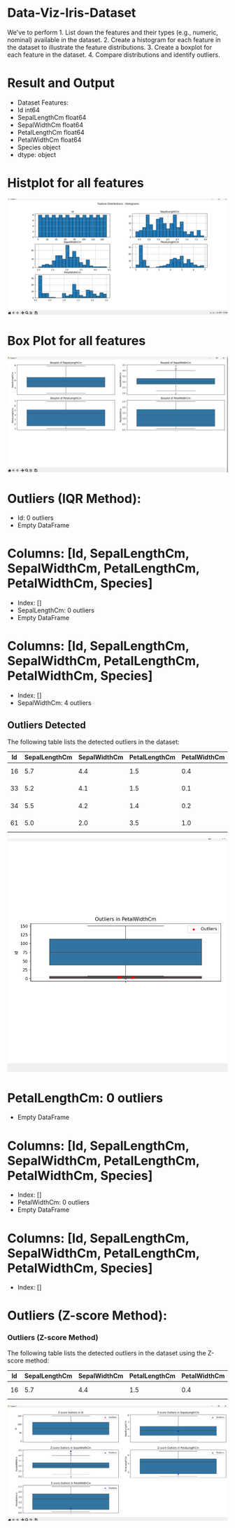 # Data-Viz-Iris-Dataset
We've to perform 1. List down the features and their types (e.g., numeric, nominal) available in the dataset. 2. Create a histogram for each feature in the dataset to illustrate the feature distributions.  3. Create a boxplot for each feature in the dataset.  4. Compare distributions and identify outliers. 

# Result and Output
- Dataset Features:
- Id                 int64
- SepalLengthCm    float64
- SepalWidthCm     float64
- PetalLengthCm    float64
- PetalWidthCm     float64
- Species           object
- dtype: object


# Histplot for all features
![Histplot](Histograms-all-features.png)

# Box Plot for all features
![Box-Plot](boxplot-all-features.png)

# Outliers (IQR Method):
- Id: 0 outliers
- Empty DataFrame
# Columns: [Id, SepalLengthCm, SepalWidthCm, PetalLengthCm, PetalWidthCm, Species]
- Index: []
- SepalLengthCm: 0 outliers
- Empty DataFrame
# Columns: [Id, SepalLengthCm, SepalWidthCm, PetalLengthCm, PetalWidthCm, Species]
- Index: []
- SepalWidthCm: 4 outliers
## Outliers Detected

The following table lists the detected outliers in the dataset:

| Id  | SepalLengthCm | SepalWidthCm | PetalLengthCm | PetalWidthCm | Species         |
|---- |--------------|-------------|--------------|-------------|---------------|
| 16  | 5.7         | 4.4         | 1.5          | 0.4         | Iris-setosa   |
| 33  | 5.2         | 4.1         | 1.5          | 0.1         | Iris-setosa   |
| 34  | 5.5         | 4.2         | 1.4          | 0.2         | Iris-setosa   |
| 61  | 5.0         | 2.0         | 3.5          | 1.0         | Iris-versicolor |

![Outliers-IQR](outliers-IQR-features.png)

  
# PetalLengthCm: 0 outliers
- Empty DataFrame
# Columns: [Id, SepalLengthCm, SepalWidthCm, PetalLengthCm, PetalWidthCm, Species]
- Index: []
- PetalWidthCm: 0 outliers
- Empty DataFrame
# Columns: [Id, SepalLengthCm, SepalWidthCm, PetalLengthCm, PetalWidthCm, Species]
- Index: []
# Outliers (Z-score Method):
   ### Outliers (Z-score Method)
The following table lists the detected outliers in the dataset using the Z-score method:

| Id  | SepalLengthCm | SepalWidthCm | PetalLengthCm | PetalWidthCm | Species      |
|---- |--------------|-------------|--------------|-------------|------------|
| 16  | 5.7         | 4.4         | 1.5          | 0.4         | Iris-setosa |

![Outliers-Z-Score](outliers-Z-score-features.png)

